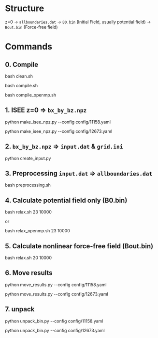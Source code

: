 # Structure

z=0 -> `allboundaries.dat` -> `B0.bin` (Initial Field, usually potential field) -> `Bout.bin` (Force-free field)


# Commands

## 0. Compile

bash clean.sh

bash compile.sh

bash compile_openmp.sh

## 1. ISEE z=0 => `bx_by_bz.npz`

python make_isee_npz.py --config config/11158.yaml

python make_isee_npz.py --config config/12673.yaml

## 2. `bx_by_bz.npz` => `input.dat` & `grid.ini`

python create_input.py

## 3. Preprocessing `input.dat` => `allboundaries.dat`

bash preprocessing.sh

## 4. Calculate potential field only (B0.bin)

bash relax.sh 23 10000                           

or

bash relax_openmp.sh 23 10000

## 5. Calculate nonlinear force-free field (Bout.bin)

bash relax.sh 20 10000

## 6. Move results

python move_results.py --config config/11158.yaml

python move_results.py --config config/12673.yaml

## 7. unpack

python unpack_bin.py --config config/11158.yaml

python unpack_bin.py --config config/12673.yaml